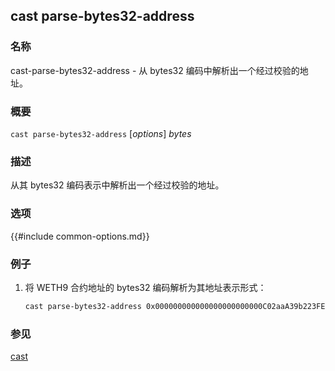 ## cast parse-bytes32-address

### 名称

cast-parse-bytes32-address - 从 bytes32 编码中解析出一个经过校验的地址。

### 概要

``cast parse-bytes32-address`` [*options*] *bytes*

### 描述

从其 bytes32 编码表示中解析出一个经过校验的地址。

### 选项

{{#include common-options.md}}

### 例子

1. 将 WETH9 合约地址的 bytes32 编码解析为其地址表示形式：
    ```sh
    cast parse-bytes32-address 0x000000000000000000000000C02aaA39b223FE8D0A0e5C4F27eAD9083C756Cc2
    ```

### 参见

[cast](./cast.md) 